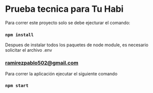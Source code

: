 # Prueba tecnica para Tu Habi

Para correr este proyecto solo se debe ejecturar el comando:

### `npm install`

Despues de instalar todos los paquetes de node module, es necesario solicitar el archivo .env

### ramirezpablo502@gmail.com

Para correr la aplicación ejecutar el siguiente comando

### `npm start`

